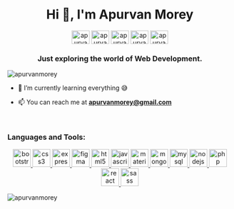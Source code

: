 <h1 align="center">Hi 👋, I'm Apurvan Morey</h1>
<p align="center">
<a href="https://instagram.com/apurvanmorey" target="blank"><img align="center" src="https://cdn.jsdelivr.net/npm/simple-icons@3.0.1/icons/instagram.svg" alt="apurvanmorey" height="30" width="40" /></a>
<a href="https://linkedin.com/in/apurvanmorey" target="blank"><img align="center" src="https://cdn.jsdelivr.net/npm/simple-icons@3.0.1/icons/linkedin.svg" alt="apurvanmorey" height="30" width="40" /></a>
 <a href="https://fb.com/apurvanmorey" target="blank"><img align="center" src="https://cdn.jsdelivr.net/npm/simple-icons@3.0.1/icons/facebook.svg" alt="apurvanmorey" height="30" width="40" /></a>
 <a href="https://twitter.com/apurvanmorey" target="blank"><img align="center" src="https://cdn.jsdelivr.net/npm/simple-icons@3.0.1/icons/twitter.svg" alt="apurvanmorey" height="30" width="40" /></a>
<a href="https://dev.to/apurvanmorey" target="blank"><img align="center" src="https://cdn.jsdelivr.net/npm/simple-icons@3.0.1/icons/dev-dot-to.svg" alt="apurvanmorey" height="30" width="40" /></a>


</p>
<h3 align="center">Just exploring the world of Web Development.</h3>

<p align="left"> <img src="https://komarev.com/ghpvc/?username=apurvanmorey" alt="apurvanmorey" /> </p>

- 🌱 I’m currently learning everything 😅

- 📫 You can reach me at **apurvanmorey@gmail.com**

<br />

### Languages and Tools:
<p align="center">
  <a href="https://getbootstrap.com" target="_blank"> 
 <img src="https://devicons.github.io/devicon/devicon.git/icons/bootstrap/bootstrap-plain.svg" alt="bootstrap" width="40" height="40"/>
 </a>
 <a href="https://www.w3schools.com/css/" target="_blank">
 <img src="https://devicons.github.io/devicon/devicon.git/icons/css3/css3-original-wordmark.svg" alt="css3" width="40" height="40"/> </a> 
 <a href="https://expressjs.com" target="_blank"> 
 <img src="https://devicons.github.io/devicon/devicon.git/icons/express/express-original-wordmark.svg" alt="express" width="40" height="40"/> 
 </a> 
 <a href="https://www.figma.com/" target="_blank"> 
 <img src="https://www.vectorlogo.zone/logos/figma/figma-icon.svg" alt="figma" width="40" height="40"/> 
 </a> 
 <a href="https://www.w3.org/html/" target="_blank"> 
 <img src="https://devicons.github.io/devicon/devicon.git/icons/html5/html5-original-wordmark.svg" alt="html5" width="40" height="40"/> </a> 
 <a href="https://developer.mozilla.org/en-US/docs/Web/JavaScript" target="_blank"> 
 <img src="https://devicons.github.io/devicon/devicon.git/icons/javascript/javascript-original.svg" alt="javascript" width="40" height="40"/> </a> 
 <a href="https://materializecss.com/" target="_blank"> 
 <img src="https://raw.githubusercontent.com/prplx/svg-logos/5585531d45d294869c4eaab4d7cf2e9c167710a9/svg/materialize.svg" alt="materialize" width="40" height="40"/> </a> 
 <a href="https://www.mongodb.com/" target="_blank"> 
 <img src="https://devicons.github.io/devicon/devicon.git/icons/mongodb/mongodb-original-wordmark.svg" alt="mongodb" width="40" height="40"/> </a> 
 <a href="https://www.mysql.com/" target="_blank"> 
 <img src="https://devicons.github.io/devicon/devicon.git/icons/mysql/mysql-original-wordmark.svg" alt="mysql" width="40" height="40"/> </a> 
 <a href="https://nodejs.org" target="_blank"> 
 <img src="https://devicons.github.io/devicon/devicon.git/icons/nodejs/nodejs-original-wordmark.svg" alt="nodejs" width="40" height="40"/> </a> 
 <a href="https://www.php.net" target="_blank"> 
 <img src="https://devicons.github.io/devicon/devicon.git/icons/php/php-original.svg" alt="php" width="40" height="40"/> </a> 
 <a href="https://reactjs.org/" target="_blank"> 
 <img src="https://devicons.github.io/devicon/devicon.git/icons/react/react-original-wordmark.svg" alt="react" width="40" height="40"/> </a> 
 <a href="https://sass-lang.com" target="_blank"> 
 <img src="https://devicons.github.io/devicon/devicon.git/icons/sass/sass-original.svg" alt="sass" width="40" height="40"/> 
 </a> 
 </p>
<p align="left"><img align="left" src="https://github-readme-stats.vercel.app/api?username=apurvanmorey&show_icons=true" alt="apurvanmorey" /></p>
